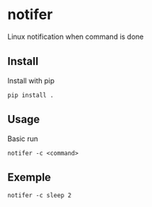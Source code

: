 # notifer
Linux notification when command is done

## Install
Install with pip
```
pip install .
```

## Usage
Basic run
```
notifer -c <command>
```

## Exemple
```
notifer -c sleep 2
```